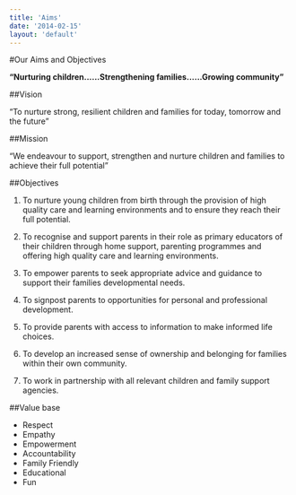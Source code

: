 ```yaml
---
title: 'Aims'
date: '2014-02-15'
layout: 'default'
---
```

#Our Aims and Objectives

**“Nurturing children......Strengthening families......Growing community”**

##Vision

“To nurture strong, resilient children and families for today, tomorrow and the future”

##Mission

“We endeavour to support, strengthen and nurture children and families to achieve their full potential”  

##Objectives

1.	To nurture young children from birth through the provision of high quality care and learning environments and to ensure they reach their full potential.  

2.	To recognise and support parents in their role as primary educators of their children through home support, parenting programmes and offering high quality care and learning environments.  

3.	To empower parents to seek appropriate advice and guidance to support their families developmental needs.  

4.	To signpost parents to opportunities for personal and professional development.  

5.	To provide parents with access to information to make informed life choices.  

6.	To develop an increased sense of ownership and belonging for families within their own community.  

7.	To work in partnership with all relevant children and family support agencies.  



##Value base 		
- Respect
- Empathy
- Empowerment
- Accountability
- Family Friendly
- Educational
- Fun
